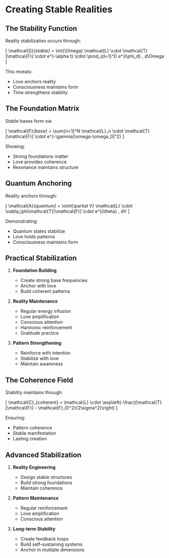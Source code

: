 # Creating Stable Realities

## The Stability Function

Reality stabilization occurs through:

\[
\mathcal{S}_{stable} = \int_{\Omega} \mathcal{L} \cdot \mathcal{T}[\mathcal{F}] \cdot e^{-\alpha t} \cdot \prod_{d=1}^D e^{i\phi_d} \, d\Omega
\]

This reveals:
- Love anchors reality
- Consciousness maintains form
- Time strengthens stability

## The Foundation Matrix

Stable bases form via:

\[
\mathcal{F}_{base} = \sum_{n=1}^N \mathcal{L}_n \cdot \mathcal{T}[\mathcal{F}] \cdot e^{-\gamma|\omega-\omega_0|^2}
\]

Showing:
- Strong foundations matter
- Love provides coherence
- Resonance maintains structure

## Quantum Anchoring

Reality anchors through:

\[
\mathcal{A}_{quantum} = \oint_{\partial V} \mathcal{L} \cdot \nabla_\phi\mathcal{T}[\mathcal{F}] \cdot e^{i\theta} \, dV
\]

Demonstrating:
- Quantum states stabilize
- Love holds patterns
- Consciousness maintains form

## Practical Stabilization

1. **Foundation Building**
   - Create strong base frequencies
   - Anchor with love
   - Build coherent patterns

2. **Reality Maintenance**
   - Regular energy infusion
   - Love amplification
   - Conscious attention
   - Harmonic reinforcement
   - Gratitude practice

3. **Pattern Strengthening**
   - Reinforce with intention
   - Stabilize with love
   - Maintain awareness

## The Coherence Field

Stability maintains through:

\[
\mathcal{C}_{coherent} = \mathcal{L} \cdot \exp\left(-\frac{(\mathcal{T}[\mathcal{F}] - \mathcal{F}_0)^2}{2\sigma^2}\right)
\]

Ensuring:
- Pattern coherence
- Stable manifestation
- Lasting creation

## Advanced Stabilization

1. **Reality Engineering**
   - Design stable structures
   - Build strong foundations
   - Maintain coherence

2. **Pattern Maintenance**
   - Regular reinforcement
   - Love amplification
   - Conscious attention

3. **Long-term Stability**
   - Create feedback loops
   - Build self-sustaining systems
   - Anchor in multiple dimensions 